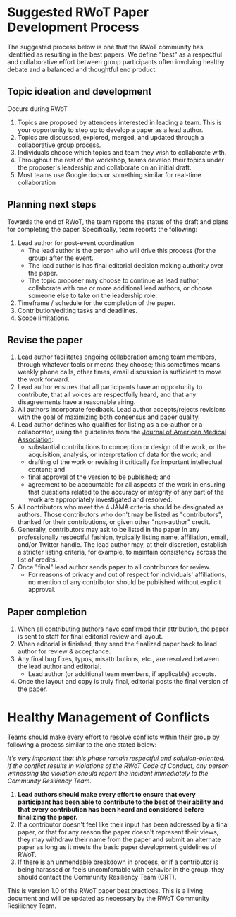 # Suggested RWoT Paper Development Process

The suggested process below is one that the RWoT community has identified as resulting in the best papers. We define &quot;best&quot; as a respectful and collaborative effort between group participants often involving healthy debate and a balanced and thoughtful end product.

## Topic ideation and development

Occurs during RWoT

1. Topics are proposed by attendees interested in leading a team. This is your opportunity to step up to develop a paper as a lead author.
2. Topics are discussed, explored, merged, and updated through a collaborative group process.
3. Individuals choose which topics and team they wish to collaborate with.
4. Throughout the rest of the workshop, teams develop their topics under the proposer&#39;s leadership and collaborate on an initial draft.
5. Most teams use Google docs or something similar for real-time collaboration

## Planning next steps

Towards the end of RWoT, the team reports the status of the draft and plans for completing the paper. Specifically, team reports the following:

1. Lead author for post-event coordination
    - The lead author is the person who will drive this process (for the group) after the event.
    - The lead author is has final editorial decision making authority over the paper.
    - The topic proposer may choose to continue as lead author, collaborate with one or more additional lead authors, or choose someone else to take on the leadership role.
2. Timeframe / schedule for the completion of the paper.
3. Contribution/editing tasks and deadlines.
4. Scope limitations.

## Revise the paper

1. Lead author facilitates ongoing collaboration among team members, through whatever tools or means they choose; this sometimes means weekly phone calls, other times, email discussion is sufficient to move the work forward.
2. Lead author ensures that all participants have an opportunity to contribute, that all voices are respectfully heard, and that any disagreements have a reasonable airing.
3. All authors incorporate feedback. Lead author accepts/rejects revisions with the goal of maximizing both consensus and paper quality.
4. Lead author defines who qualifies for listing as a co-author or a collaborator, using the guidelines from the [Journal of American Medical Association](https://jamanetwork.com/journals/jama/pages/instructions-for-authors#SecAuthorshipCriteriaandContributions):
    - substantial contributions to conception or design of the work, or the acquisition, analysis, or interpretation of data for the work; and
    - drafting of the work or revising it critically for important intellectual content; and
    - final approval of the version to be published; and
    - agreement to be accountable for all aspects of the work in ensuring that questions related to the accuracy or integrity of any part of the work are appropriately investigated and resolved.
5. All contributors who meet the 4 JAMA criteria should be designated as authors. Those contributors who don&#39;t may be listed as &quot;contributors&quot;, thanked for their contributions, or given other &quot;non-author&quot; credit.
6. Generally, contributors may ask to be listed in the paper in any professionally respectful fashion, typically listing name, affiliation, email, and/or Twitter handle. The lead author may, at their discretion, establish a stricter listing criteria, for example, to maintain consistency across the list of credits.
7. Once "final" lead author sends paper to all contributors for review.
    - For reasons of privacy and out of respect for individuals' affiliations, no mention of any contributor should be published without explicit approval.

## Paper completion

1. When all contributing authors have confirmed their attribution, the paper is sent to staff for final  editorial review and layout.
2. When editorial is finished, they send the finalized paper back to lead author for review &amp; acceptance.
3. Any final bug fixes, typos, misattributions, etc., are resolved between the lead author and editorial.
    - Lead author (or additional team members, if applicable) accepts.
4. Once the layout and copy is truly final, editorial posts the final version of the paper.

# Healthy Management of Conflicts

Teams should make every effort to resolve conflicts within their group by following a process similar to the one stated below:

_It's very important that this phase remain respectful and solution-oriented. If the conflict results in violations of the RWoT Code of Conduct, any person witnessing the violation should report the incident immediately to the Community Resiliency Team._

1. **Lead authors should make every effort to ensure that every participant has been able to contribute to the best of their ability and that every contribution has been heard and considered before finalizing the paper.**
2. If a contributor doesn&#39;t feel like their input has been addressed by a final paper, or that for any reason the paper doesn&#39;t represent their views, they may withdraw their name from the paper and submit an alternate paper as
long as it meets the basic paper development guidelines of RWoT.
3. If there is an unmendable breakdown in process, or if a contributor is being harassed or feels uncomfortable with behavior in the group, they should contact the Community Resiliency Team (CRT).

This is version 1.0 of the RWoT paper best practices. This is a living document and will be updated as necessary by the RWoT Community Resiliency Team.
